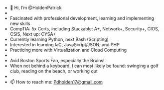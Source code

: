 - 👋 Hi, I’m @HoldenPatrick
-    
-    Fascinated with professional development, learning and implementing new skills
-    CompTIA: 5x Certs, including Stackable: A+, Network+, Security+, CIOS, CSIS, Next up: CYSA+
-    Currently learning Python, next Bash (Scripting)
-    Interested in learning IaC, JavaScript/JSON, and PHP
-    Practicing more with Virtualization and Cloud Computing
-    
-    Avid Boston Sports Fan, especially the Bruins!
-    When not behind a keyboard, I can most likely be found: swinging a golf club, reading on the beach, or working out
-    
- 📫 How to reach me: Pdholden17@gmail.com

<!---
HoldenPatrick/HoldenPatrick is a ✨ special ✨ repository because its `README.md` (this file) appears on your GitHub profile.
You can click the Preview link to take a look at your changes.
--->
